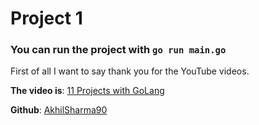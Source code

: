 # Project 1
### You can run the project with `go run main.go`
First of all I want to say thank you for the YouTube videos.

**The video is**: [11 Projects with GoLang](https://www.youtube.com/watch?v=jFfo23yIWac&list=PLOm7--apTMaKlthtW4QqY_c2EXiyxeMXu&index=2&t=103s)

**Github**: [AkhilSharma90](https://github.com/AkhilSharma90/simple-http-server-GO)
